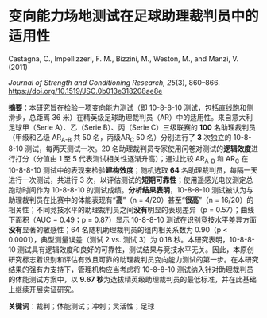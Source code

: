 # 变向能力场地测试在足球助理裁判员中的适用性

Castagna, C., Impellizzeri, F. M., Bizzini, M., Weston, M., and Manzi, V. (2011)

*Journal of Strength and Conditioning Research, 25*(3), 860–866. <https://doi.org/10.1519/JSC.0b013e318208ae8e>

**摘要**：本研究旨在检验一项变向能力测试（即 10-8-8-10 测试，包括直线跑和侧滑步，总距离 36 米）在精英级足球助理裁判员（AR）中的适用性。来自意大利足球甲（Serie A）、乙（Serie B）、丙（Serie C）三级联赛的 **100** 名助理裁判员（甲级和乙级 AR<sub>A-B</sub> 共 50 名，丙级AR<sub>C</sub> 50 名）分别进行了 **3** 次独立的 10-8-8-10 测试，每两天测试一次。20 名助理裁判员专家使用问卷对测试的**逻辑效度**进行打分（分值由 1 至 5 代表测试相关性逐渐升高）；通过比较 AR<sub>A-B</sub> 和 AR<sub>C</sub> 在 10-8-8-10 测试中的表现来检验**建构效度**；随机选取 **64** 名助理裁判员，每隔一天进行一次测试，共进行 3 次，以评估测试的**短期可靠性**；使用遥感光电仪测定总跑动时间作为 10-8-8-10 的测试成绩。**分析结果表明**，10-8-8-10 测试被认为与助理裁判员在比赛中的体能表现有“**高**”（n = 4/20）甚至“**很高**”（n = 16/20）的相关性；不同竞技水平的助理裁判员之间**没有**明显的表现差异（p = 0.57）；曲线下面积（AUC = 0.49；p = 0.87）显示 10-8-8-10 测试在识别竞技水平差异方面**没有**显著的敏感性；64 名随机助理裁判员的组内相关系数为 0.90（p < 0.0001），典型测量误差（测试 2 vs. 测试 3）为 0.18 秒。本研究表明，10-8-8-10 测试具有逻辑效度和良好的可靠性，测试结果与竞技水平无关。因此，本原创研究标志着识别和评估有效且可靠的助理裁判员变向能力测试的第一步。在本研究结果的强有力支持下，管理机构应当考虑将 10-8-8-10 测试纳入针对助理裁判员的体能测试方案中，以 **9.67 秒**为选拔精英级助理裁判员的最低标准，并在此基础上继续开展实证研究。

**关键词**：裁判；体能测试；冲刺；灵活性；足球
